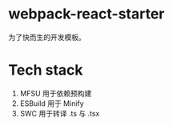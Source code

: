 # webpack-react-starter

为了快而生的开发模板。

# Tech stack

1. MFSU 用于依赖预构建
2. ESBuild 用于 Minify
3. SWC 用于转译 .ts 与 .tsx